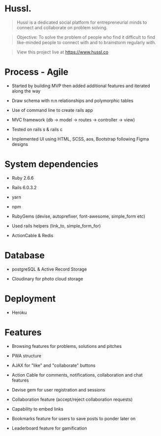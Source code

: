 # Hussl.

> Hussl is a dedicated social platform for entrepreneurial minds to connect and collaborate on problem solving. 

> Objective: To solve the problem of people who find it difficult to find like-minded people to connect with and to brainstorm regularly with.

> View this project live at https://www.hussl.co

# Process - Agile

* Started by building MVP then added additional features and iterated along the way

* Draw schema with n:n relationships and polymorphic tables

* Use of command line to create rails app

* MVC framework (db -> model -> routes -> controller -> view)

* Tested on rails s & rails c

* Implemented UI using HTML, SCSS, aos, Bootstrap following Figma designs

# System dependencies

* Ruby 2.6.6

* Rails 6.0.3.2

* yarn

* npm

* RubyGems (devise, autoprefixer, font-awesome, simple_form etc)

* Used rails helpers (link_to, simple_form_for)

* ActionCable & Redis

# Database 

* postgreSQL & Active Record Storage

* Cloudinary for photo cloud storage

# Deployment

* Heroku

# Features

* Browsing features for problems, solutions and pitches

* PWA structure

* AJAX for "like" and "collaborate" buttons

* Action Cable for comments, notifications, collaboration and chat features

* Devise gem for user registration and sessions

* Collaboration feature (accept/reject collaboration requests)

* Capability to embed links

* Bookmarks feature for users to save posts to ponder later on

* Leaderboard feature for gamification

